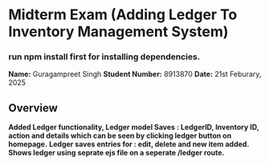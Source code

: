 # Midterm Exam (Adding Ledger To Inventory Management System)

### run npm install first for installing dependencies.

**Name:** Guragampreet Singh
**Student Number:** 8913870
**Date:** 21st Feburary, 2025

## Overview
**Added Ledger functionality, Ledger model Saves : LedgerID, Inventory ID, action and details which can be seen by clicking ledger button on homepage.**
**Ledger saves entries for : edit, delete and new item added.**
**Shows ledger using seprate ejs file on a seperate /ledger route.**
